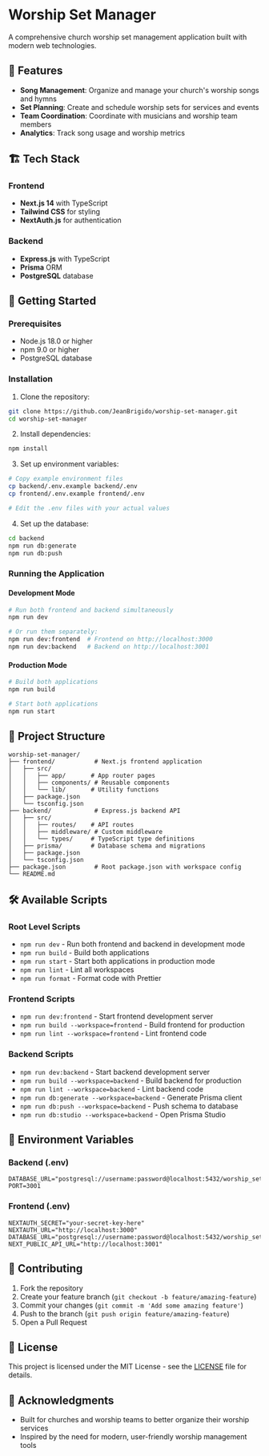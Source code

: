 # Worship Set Manager

A comprehensive church worship set management application built with modern web technologies.

## 🎵 Features

- **Song Management**: Organize and manage your church's worship songs and hymns
- **Set Planning**: Create and schedule worship sets for services and events
- **Team Coordination**: Coordinate with musicians and worship team members
- **Analytics**: Track song usage and worship metrics

## 🏗️ Tech Stack

### Frontend

- **Next.js 14** with TypeScript
- **Tailwind CSS** for styling
- **NextAuth.js** for authentication

### Backend

- **Express.js** with TypeScript
- **Prisma** ORM
- **PostgreSQL** database

## 🚀 Getting Started

### Prerequisites

- Node.js 18.0 or higher
- npm 9.0 or higher
- PostgreSQL database

### Installation

1. Clone the repository:

```bash
git clone https://github.com/JeanBrigido/worship-set-manager.git
cd worship-set-manager
```

2. Install dependencies:

```bash
npm install
```

3. Set up environment variables:

```bash
# Copy example environment files
cp backend/.env.example backend/.env
cp frontend/.env.example frontend/.env

# Edit the .env files with your actual values
```

4. Set up the database:

```bash
cd backend
npm run db:generate
npm run db:push
```

### Running the Application

#### Development Mode

```bash
# Run both frontend and backend simultaneously
npm run dev

# Or run them separately:
npm run dev:frontend  # Frontend on http://localhost:3000
npm run dev:backend   # Backend on http://localhost:3001
```

#### Production Mode

```bash
# Build both applications
npm run build

# Start both applications
npm run start
```

## 📁 Project Structure

```
worship-set-manager/
├── frontend/           # Next.js frontend application
│   ├── src/
│   │   ├── app/       # App router pages
│   │   ├── components/ # Reusable components
│   │   └── lib/       # Utility functions
│   ├── package.json
│   └── tsconfig.json
├── backend/            # Express.js backend API
│   ├── src/
│   │   ├── routes/    # API routes
│   │   ├── middleware/ # Custom middleware
│   │   └── types/     # TypeScript type definitions
│   ├── prisma/        # Database schema and migrations
│   ├── package.json
│   └── tsconfig.json
├── package.json        # Root package.json with workspace config
└── README.md
```

## 🛠️ Available Scripts

### Root Level Scripts

- `npm run dev` - Run both frontend and backend in development mode
- `npm run build` - Build both applications
- `npm run start` - Start both applications in production mode
- `npm run lint` - Lint all workspaces
- `npm run format` - Format code with Prettier

### Frontend Scripts

- `npm run dev:frontend` - Start frontend development server
- `npm run build --workspace=frontend` - Build frontend for production
- `npm run lint --workspace=frontend` - Lint frontend code

### Backend Scripts

- `npm run dev:backend` - Start backend development server
- `npm run build --workspace=backend` - Build backend for production
- `npm run lint --workspace=backend` - Lint backend code
- `npm run db:generate --workspace=backend` - Generate Prisma client
- `npm run db:push --workspace=backend` - Push schema to database
- `npm run db:studio --workspace=backend` - Open Prisma Studio

## 🔧 Environment Variables

### Backend (.env)

```env
DATABASE_URL="postgresql://username:password@localhost:5432/worship_set_manager"
PORT=3001
```

### Frontend (.env)

```env
NEXTAUTH_SECRET="your-secret-key-here"
NEXTAUTH_URL="http://localhost:3000"
DATABASE_URL="postgresql://username:password@localhost:5432/worship_set_manager"
NEXT_PUBLIC_API_URL="http://localhost:3001"
```

## 📝 Contributing

1. Fork the repository
2. Create your feature branch (`git checkout -b feature/amazing-feature`)
3. Commit your changes (`git commit -m 'Add some amazing feature'`)
4. Push to the branch (`git push origin feature/amazing-feature`)
5. Open a Pull Request

## 📄 License

This project is licensed under the MIT License - see the [LICENSE](LICENSE) file for details.

## 🙏 Acknowledgments

- Built for churches and worship teams to better organize their worship services
- Inspired by the need for modern, user-friendly worship management tools
